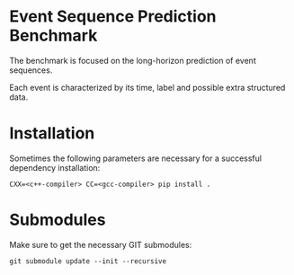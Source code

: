 # Event Sequence Prediction Benchmark

The benchmark is focused on the long-horizon prediction of event sequences.

Each event is characterized by its time, label and possible extra structured data.

# Installation
Sometimes the following parameters are necessary for a successful dependency installation:
```
CXX=<c++-compiler> CC=<gcc-compiler> pip install .
```

# Submodules
Make sure to get the necessary GIT submodules:
```
git submodule update --init --recursive
```
